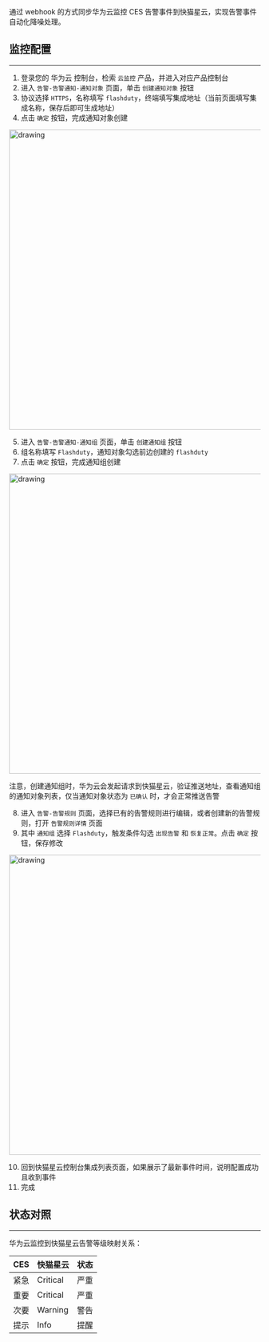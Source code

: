 通过 webhook 的方式同步华为云监控 CES 告警事件到快猫星云，实现告警事件自动化降噪处理。

## 监控配置
---
<div class="md-block">

1. 登录您的 华为云 控制台，检索 `云监控` 产品，并进入对应产品控制台
2. 进入 `告警-告警通知-通知对象` 页面，单击 `创建通知对象` 按钮
3. 协议选择 `HTTPS`，名称填写 `flashduty`，终端填写集成地址（当前页面填写集成名称，保存后即可生成地址）
4. 点击 `确定` 按钮，完成通知对象创建

<img alt="drawing" width="600" src="https://download.flashcat.cloud/huawei-ces-create-notify-obj.png" />

5. 进入 `告警-告警通知-通知组` 页面，单击 `创建通知组` 按钮
6. 组名称填写 `Flashduty`，通知对象勾选前边创建的 `flashduty`
7. 点击 `确定` 按钮，完成通知组创建

<img alt="drawing" width="600" src="https://download.flashcat.cloud/huawei-ces-create-notify-group.png" />

注意，创建通知组时，华为云会发起请求到快猫星云，验证推送地址，查看通知组的通知对象列表，仅当通知对象状态为 `已确认` 时，才会正常推送告警

8. 进入 `告警-告警规则` 页面，选择已有的告警规则进行编辑，或者创建新的告警规则，打开 `告警规则详情` 页面
9. 其中 `通知组` 选择 `Flashduty`，触发条件勾选 `出现告警` 和 `恢复正常`。点击 `确定` 按钮，保存修改

<img alt="drawing" width="600" src="https://download.flashcat.cloud/huawei-ces-create-alarm.png" />

10. 回到快猫星云控制台集成列表页面，如果展示了最新事件时间，说明配置成功且收到事件
11. 完成

</div>

## 状态对照
---
<div class="md-block">

华为云监控到快猫星云告警等级映射关系：

| CES  | 快猫星云 | 状态 |
| ---- | -------- | ---- |
| 紧急 | Critical | 严重 |
| 重要 | Critical | 严重 |
| 次要 | Warning  | 警告 |
| 提示 | Info     | 提醒 |

</div>
